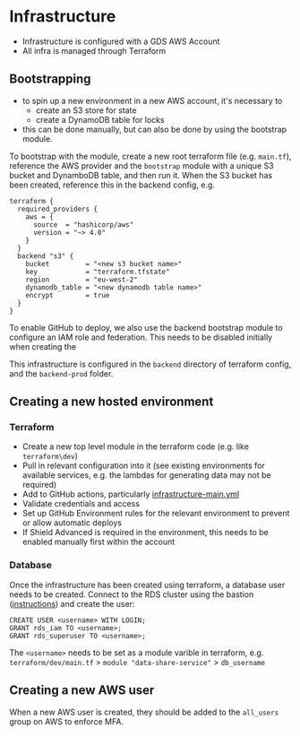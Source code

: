# Infrastructure

- Infrastructure is configured with a GDS AWS Account
- All infra is managed through Terraform

## Bootstrapping

- to spin up a new environment in a new AWS account, it's necessary to
    - create an S3 store for state
    - create a DynamoDB table for locks
- this can be done manually, but can also be done by using the bootstrap module.

To bootstrap with the module, create a new root terraform file (e.g. `main.tf`), reference the AWS provider and
the `bootstrap` module with a unique S3 bucket and DynamboDB table, and then run it.
When the S3 bucket has been created, reference this in the backend config, e.g.

```
terraform {
  required_providers {
    aws = {
      source  = "hashicorp/aws"
      version = "~> 4.0"
    }
  }
  backend "s3" {
    bucket         = "<new s3 bucket name>"
    key            = "terraform.tfstate"
    region         = "eu-west-2"
    dynamodb_table = "<new dynamodb table name>"
    encrypt        = true
  }
}
```

To enable GitHub to deploy, we also use the backend bootstrap module to configure an IAM role and federation.
This needs to be disabled initially when creating the

This infrastructure is configured in the `backend` directory of terraform config, and the `backend-prod` folder.

## Creating a new hosted environment

### Terraform

- Create a new top level module in the terraform code (e.g. like `terraform\dev`)
- Pull in relevant configuration into it (see existing environments for available services, e.g. the lambdas for
  generating data may not be required)
- Add to GitHub actions, particularly [infrastructure-main.yml](.github/workflows/infrastructure-main.yml)
- Validate credentials and access
- Set up GitHub Environment rules for the relevant environment to prevent or allow automatic deploys
- If Shield Advanced is required in the environment, this needs to be enabled manually first within the account

### Database

Once the infrastructure has been created using terraform, a database user needs to be created.
Connect to the RDS cluster using the bastion ([instructions](./connecting-to-hosted-databases.md)) and create the user:

```psql
CREATE USER <username> WITH LOGIN;
GRANT rds_iam TO <username>;
GRANT rds_superuser TO <username>;
```

The `<username>` needs to be set as a module varible in terraform,
e.g. `terraform/dev/main.tf` > `module "data-share-service"` > `db_username`

## Creating a new AWS user

When a new AWS user is created, they should be added to the `all_users` group on AWS to enforce MFA.
